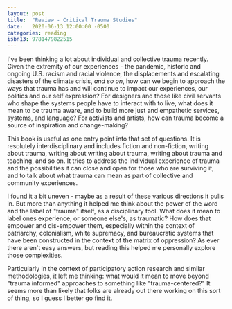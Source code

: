 ```yaml
---
layout: post
title:  "Review - Critical Trauma Studies"
date:   2020-06-13 12:00:00 -0500
categories: reading
isbn13: 9781479822515
---
```

I've been thinking a lot about individual and collective trauma recently. Given the extremity of our experiences - the pandemic, historic and ongoing U.S. racism and racial violence, the displacements and escalating disasters of the climate crisis, _and so on_, how can we begin to approach the ways that trauma has and will continue to impact our experiences, our politics and our self expression? For designers and those like civil servants who shape the systems people have to interact with to live, what does it mean to be trauma aware, and to build more just and empathetic services, systems, and language? For activists and artists, how can trauma become a source of inspiration and change-making?

This book is useful as one entry point into that set of questions. It is resolutely interdisciplinary and includes fiction and non-fiction, writing about trauma, writing about writing about trauma, writing about trauma and teaching, and so on. It tries to address the individual experience of trauma and the possibilities it can close and open for those who are surviving it, and to talk about what trauma can mean as part of collective and community experiences.

I found it a bit uneven - maybe as a result of these various directions it pulls in. But more than anything it helped me think about the power of the word and the label of "trauma" itself, as a disciplinary tool. What does it mean to label ones experience, or someone else's, as traumatic? How does that empower and dis-empower them, especially within the context of patriarchy, colonialism, white supremacy, and bureaucratic systems that have been constructed in the context of the matrix of oppression? As ever there aren't easy answers, but reading this helped me personally explore those complexities.

Particularly in the context of participatory action research and similar methodologies, it left me thinking: what would it mean to move beyond "trauma informed" approaches to something like "trauma-centered?" It seems more than likely that folks are already out there working on this sort of thing, so I guess I better go find it.
